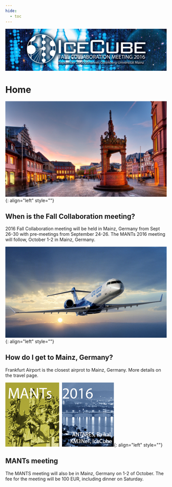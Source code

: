 ```yaml
---
hide:
  - toc
---
```


![2016 Fall Collaboration Meeting](Mainz_header.jpg)


# Home


![ ](3186393789_68e83a83fc_o.jpg){: align="left" style=""}

## When is the Fall Collaboration meeting?
2016 Fall Collaboration meeting will be held in Mainz, Germany from Sept 26-30 with pre-meetings from September 24-26. The MANTs 2016 meeting will follow, October 1-2 in Mainz, Germany.  

 
![ ](plane.jpg){: align="left" style=""}

## How do I get to Mainz, Germany?
Frankfurt Airport is the closest airprot to Mainz, Germany. More details on the travel page. 


![ ](MANTs-icon.jpg){: align="left" style=""}

## MANTs meeting
The MANTS meeting will also be in Mainz, Germany on 1-2 of October. The fee for the meeting will be 100 EUR, including dinner on Saturday.
